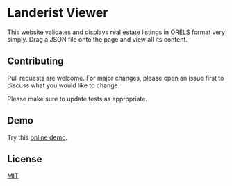 # Landerist Viewer

This website validates and displays real estate listings in [ORELS](https://github.com/techjb/Open-Real-Estate-Listings-Schema) format very simply. 
Drag a JSON file onto the page and view all its content.

## Contributing

Pull requests are welcome. For major changes, please open an issue first
to discuss what you would like to change.

Please make sure to update tests as appropriate.

## Demo
Try this [online demo](https://techjb.github.io/Landerist/landerist_viewer/wwwroot/index.html).

## License

[MIT](https://choosealicense.com/licenses/mit/)